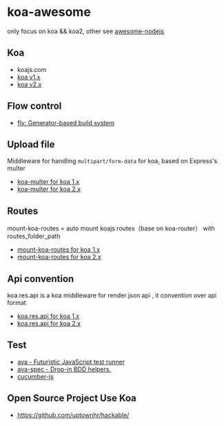 # koa-awesome

only focus on koa && koa2, other see [awesome-nodejs](https://github.com/sindresorhus/awesome-nodejs)


## Koa


- koajs.com
- [koa v1.x](https://github.com/koajs/koa)
- [koa v2.x](https://github.com/koajs/koa/tree/v2.x)


##  Flow control


- [fly: Generator-based build system](https://github.com/brj/fly)

## Upload file

Middleware for handling `multipart/form-data` for koa, based on Express's multer

- [koa-multer for koa 1.x](https://github.com/koa-modules/multer/tree/v0.x)
- [koa-multer for koa 2.x](https://github.com/koa-modules/multer)

## Routes

mount-koa-routes = auto mount koajs routes（base on koa-router） with routes_folder_path

- [mount-koa-routes for koa 1.x](https://github.com/moajs/mount-koa-routes/)
- [mount-koa-routes for koa 2.x](https://github.com/moajs/mount-koa-routes/tree/next)

## Api convention

koa.res.api is a koa middleware for render json api , it convention over api format

- [koa.res.api for koa 1.x](https://github.com/moajs/koa.res.api)
- [koa.res.api for koa 2.x](https://github.com/moajs/koa.res.api/tree/next)

## Test

- [ava - Futuristic JavaScript test runner](github.com/sindresorhus/ava)
- [ava-spec - Drop-in BDD helpers.](https://github.com/sheerun/ava-spec)
- [cucumber-js](https://github.com/cucumber/cucumber-js)

## Open Source Project Use Koa 

- https://github.com/uptownhr/hackable/